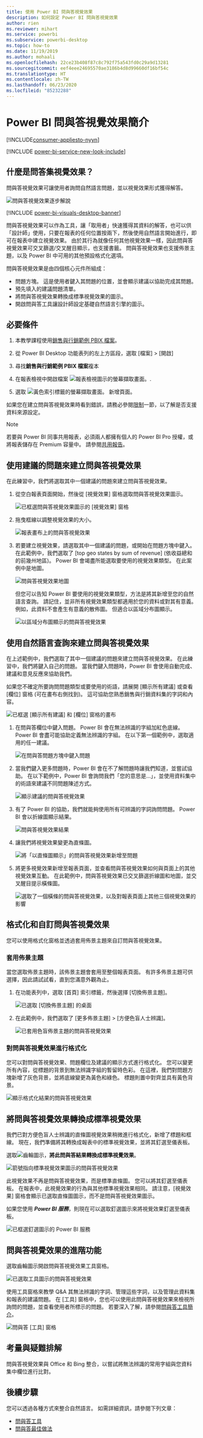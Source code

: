 ```yaml
---
title: 使用 Power BI 問與答視覺效果
description: 如何設定 Power BI 問與答視覺效果
author: rien
ms.reviewer: mihart
ms.service: powerbi
ms.subservice: powerbi-desktop
ms.topic: how-to
ms.date: 11/19/2019
ms.author: mohaali
ms.openlocfilehash: 22ce23b408f87c8c792f75a543fd0c29a9d13281
ms.sourcegitcommit: eef4eee24695570ae3186b4d8d99660df16bf54c
ms.translationtype: HT
ms.contentlocale: zh-TW
ms.lasthandoff: 06/23/2020
ms.locfileid: "85232288"
---
```

# <a name="introduction-to-power-bi-qa-visualizations"></a>Power BI 問與答視覺效果簡介

[!INCLUDE[consumer-appliesto-nyyn](../includes/consumer-appliesto-nyyn.md)]    

[!INCLUDE [power-bi-service-new-look-include](../includes/power-bi-service-new-look-include.md)]

## <a name="what-are-qa-visualizations"></a>什麼是問答集視覺效果？

問與答視覺效果可讓使用者詢問自然語言問題，並以視覺效果形式獲得解答。 

![問與答視覺效果逐步解說](../natural-language/media/qna-visual-walkthrough.gif)

[!INCLUDE [power-bi-visuals-desktop-banner](../includes/power-bi-visuals-desktop-banner.md)]

問與答視覺效果可以作為工具，讓「取用者」快速獲得其資料的解答，也可以供「設計師」使用，只要在報表的任何位置按兩下，然後使用自然語言開始進行，即可在報表中建立視覺效果。 由於其行為就像任何其他視覺效果一樣，因此問與答視覺效果可交叉篩選/交叉醒目顯示，也支援書籤。 問與答視覺效果也支援佈景主題，以及 Power BI 中可用的其他預設格式化選項。

問與答視覺效果是由四個核心元件所組成：

- 問題方塊。 這是使用者鍵入其問題的位置，並會顯示建議以協助完成其問題。
- 預先填入的建議問題清單。
- 將問與答視覺效果轉換成標準視覺效果的圖示。 
- 開啟問與答工具讓設計師設定基礎自然語言引擎的圖示。

## <a name="prerequisites"></a>必要條件

1. 本教學課程使用[銷售與行銷範例 PBIX 檔案](https://download.microsoft.com/download/9/7/6/9767913A-29DB-40CF-8944-9AC2BC940C53/Sales%20and%20Marketing%20Sample%20PBIX.pbix)。 

1. 從 Power BI Desktop 功能表列的左上方區段，選取 [檔案] > [開啟]
   
2. 尋找**銷售與行銷範例 PBIX 檔案**複本

1. 在報表檢視中開啟檔案 ![報表檢視圖示的螢幕擷取畫面。](media/power-bi-visualization-kpi/power-bi-report-view.png).

1. 選取 ![黃色索引標籤的螢幕擷取畫面。](media/power-bi-visualization-kpi/power-bi-yellow-tab.png) 新增頁面。

如果您在建立問與答視覺效果時看到錯誤，請務必參閱[限制](../natural-language/q-and-a-limitations.md)一節，以了解是否支援資料來源設定。    

> [!NOTE]
> 若要與 Power BI 同事共用報表，必須兩人都擁有個人的 Power BI Pro 授權，或將報表儲存在 Premium 容量中。 請參閱[共用報告](../collaborate-share/service-share-reports.md)。

## <a name="create-a-qa-visual-using-a-suggested-question"></a>使用建議的問題來建立問與答視覺效果
在此練習中，我們將選取其中一個建議的問題來建立問與答視覺效果。 

1. 從空白報表頁面開始，然後從 [視覺效果] 窗格選取問與答視覺效果圖示。

    ![已框選問與答視覺效果圖示的 [視覺效果] 窗格](media/power-bi-visualization-q-and-a/power-bi-icon.png)

2. 拖曳框線以調整視覺效果的大小。

    ![報表畫布上的問與答視覺效果](media/power-bi-visualization-q-and-a/power-bi-qna.png)

3. 若要建立視覺效果，請選取其中一個建議的問題，或開始在問題方塊中鍵入。 在此範例中，我們選取了 [top geo states by sum of revenue] \(依收益總和的前幾州地區\)。 Power BI 會竭盡所能選取要使用的視覺效果類型。 在此案例中是地圖。

    ![問與答視覺效果地圖](media/power-bi-visualization-q-and-a/power-bi-map.png)

    但您可以告知 Power BI 要使用的視覺效果類型，方法是將其新增至您的自然語言查詢。 請記住，並非所有視覺效果類型都適用於您的資料或對其有意義。 例如，此資料不會產生有意義的散佈圖。 但適合以區域分布圖顯示。

    ![以區域分布圖顯示的問與答視覺效果](media/power-bi-visualization-q-and-a/power-bi-specify-map.png)

## <a name="create-a-qa-visual-using-a-natural-language-query"></a>使用自然語言查詢來建立問與答視覺效果
在上述範例中，我們選取了其中一個建議的問題來建立問與答視覺效果。  在此練習中，我們將鍵入自己的問題。 當我們鍵入問題時，Power BI 會使用自動完成、建議和意見反應來協助我們。

如果您不確定所要詢問問題類型或要使用的術語，請展開 [顯示所有建議] 或查看 [欄位] 窗格 (可在畫布右側找到)。 這可協助您熟悉銷售與行銷資料集的字詞和內容。

![已框選 [顯示所有建議] 和 [欄位] 窗格的畫布](media/power-bi-visualization-q-and-a/power-bi-terminology.png)


1. 在問與答欄位中鍵入問題。 Power BI 會在無法辨識的字組加紅色底線。 Power BI 會盡可能協助定義無法辨識的字組。  在以下第一個範例中，選取適用的任一建議。  

    ![在問與答問題方塊中鍵入問題](media/power-bi-visualization-q-and-a/power-bi-red-suggest.png)

2. 當我們鍵入更多問題時，Power BI 會在不了解問題時讓我們知道，並嘗試協助。 在以下範例中，Power BI 會詢問我們「您的意思是...」，並使用資料集中的術語來建議不同問題陳述方式。 

    ![顯示建議的問與答視覺效果](media/power-bi-visualization-q-and-a/power-bi-define.png)

5. 有了 Power BI 的協助，我們就能夠使用所有可辨識的字詞詢問問題。 Power BI 會以折線圖顯示結果。 

    ![問與答視覺效果結果](media/power-bi-visualization-q-and-a/power-bi-type.png)


6. 讓我們將視覺效果變更為直條圖。 

    ![將「以直條圖顯示」的問與答視覺效果新增至問題](media/power-bi-visualization-q-and-a/power-bi-specify-visual.png)

7.  將更多視覺效果新增至報表頁面，並查看問與答視覺效果如何與頁面上的其他視覺效果互動。 在此範例中，問與答視覺效果已交叉篩選折線圖和地圖，並交叉醒目提示橫條圖。

    ![選取了一個橫條的問與答視覺效果，以及對報表頁面上其他三個視覺效果的影響](media/power-bi-visualization-q-and-a/power-bi-filters.png)

## <a name="format-and-customize-the-qa-visual"></a>格式化和自訂問與答視覺效果
您可以使用格式化窗格並透過套用佈景主題來自訂問與答視覺效果。 

### <a name="apply-a-theme"></a>套用佈景主題
當您選取佈景主題時，該佈景主題會套用至整個報表頁面。 有許多佈景主題可供選擇，因此請試試看，直到您滿意外觀為止。 

1. 在功能表列中，選取 [首頁] 索引標籤，然後選擇 [切換佈景主題]。 

    ![已選取 [切換佈景主題] 的桌面](media/power-bi-visualization-q-and-a/power-bi-themes.png)

    
    
2. 在此範例中，我們選取了 [更多佈景主題] > [方便色盲人士辨識]。

    ![已套用色盲佈景主題的問與答視覺效果](media/power-bi-visualization-q-and-a/power-bi-color-blind.png)

### <a name="format-the-qa-visual"></a>對問與答視覺效果進行格式化
您可以對問與答視覺效果、問題欄位及建議的顯示方式進行格式化。 您可以變更所有內容，從標題的背景到無法辨識字組的暫留時色彩。 在這裡，我們對問題方塊新增了灰色背景，並將底線變更為黃色和綠色。 標題則置中對齊並具有黃色背景。 

![顯示格式化結果的問與答視覺效果](media/power-bi-visualization-q-and-a/power-bi-q-and-a-format.png)

## <a name="convert-your-qa-visual-into-a-standard-visual"></a>將問與答視覺效果轉換成標準視覺效果
我們已對方便色盲人士辨識的直條圖視覺效果稍微進行格式化，新增了標題和框線。 現在，我們準備將其轉換成報表中的標準視覺效果，並將其釘選至儀表板。

選取![齒輪圖示](media/power-bi-visualization-q-and-a/power-bi-convert-icon.png)，**將此問與答結果轉換成標準視覺效果**。

![箭號指向標準視覺效果圖示的問與答視覺效果](media/power-bi-visualization-q-and-a/power-bi-visual-convert.png)

此視覺效果不再是問與答視覺效果，而是標準直條圖。 您可以將其釘選至儀表板。 在報表中，此視覺效果的行為與其他標準視覺效果相同。 請注意，[視覺效果] 窗格會顯示已選取直條圖圖示，而不是問與答視覺效果圖示。

如果您使用 ***Power BI 服務***，則現在可以選取釘選圖示來將視覺效果釘選至儀表板。 


![已框選釘選圖示的 Power BI 服務](media/power-bi-visualization-q-and-a/power-bi-pin.png)


## <a name="advanced-features-of-the-qa-visual"></a>問與答視覺效果的進階功能
選取齒輪圖示開啟問與答視覺效果工具窗格。 

![已選取工具圖示的問與答視覺效果](media/power-bi-visualization-q-and-a/power-bi-q-and-a-tooling.png)

使用工具窗格來教學 Q&A 其無法辨識的字詞、管理這些字詞，以及管理此資料集和報表的建議問題。 在 [工具] 窗格中，您也可以使用此問與答視覺效果來檢視所詢問的問題，並查看使用者所標示的問題。 若要深入了解，請參閱[問與答工具簡介](../natural-language/q-and-a-tooling-intro.md)。

![問與答 [工具] 窗格](media/power-bi-visualization-q-and-a/power-bi-q-and-a-tooling-pane.png)

## <a name="considerations-and-troubleshooting"></a>考量與疑難排解
問與答視覺效果與 Office 和 Bing 整合，以嘗試將無法辨識的常用字組與您資料集中欄位進行比對。  

## <a name="next-steps"></a>後續步驟

您可以透過各種方式來整合自然語言。 如需詳細資訊，請參閱下列文章：

* [問與答工具](../natural-language/q-and-a-tooling-intro.md)
* [問與答最佳做法](../natural-language/q-and-a-best-practices.md)
